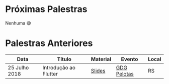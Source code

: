 # Próximas Palestras

Nenhuma :sweat_smile:

# Palestras Anteriores

| Data        | Título | Material | Evento | Local |
| ----------- | ----- | ----- | -------- | ------|
| 25 Julho 2018 | Introdução ao Flutter | [Slides](https://speakerdeck.com/reeichert/introducao-ao-flutter) | [GDG Pelotas](https://www.meetup.com/pt-BR/GDG-Pelotas/) | RS |

